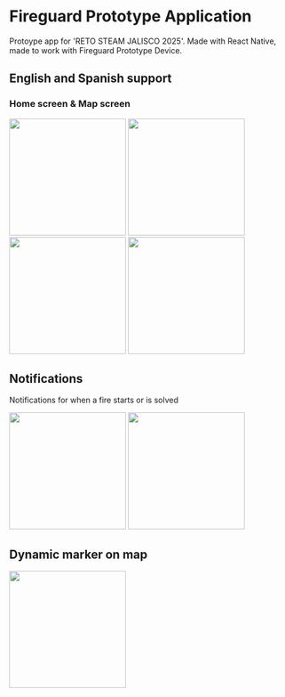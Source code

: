 # Fireguard Prototype Application
Protoype app for 'RETO STEAM JALISCO 2025'. Made with React Native, made to work with Fireguard Prototype Device.

## English and Spanish support
### Home screen & Map screen
<img src="https://github.com/user-attachments/assets/1ab62a79-8068-41d2-98fe-4592dc0b7366" width="210"></img>
<img src="https://github.com/user-attachments/assets/1287e7d6-6ecb-4c21-9b94-33d976fd711d" width="210"></img>
<img src="https://github.com/user-attachments/assets/c45ecb96-248c-4abe-a86e-c32533707e52" width="210"></img>
<img src="https://github.com/user-attachments/assets/55206323-e315-4c5d-bc7a-18e70aad6710" width="210"></img>

## Notifications
<p>Notifications for when a fire starts or is solved</p>
<img src="https://github.com/user-attachments/assets/03c3f173-0d93-4c78-87c7-fb89afb6608f" width="210"></img>
<img src="https://github.com/user-attachments/assets/a5ff613e-e253-4ffd-9a6d-2639604b3f2a" width="210"></img>

## Dynamic marker on map
<img src="https://github.com/user-attachments/assets/bd3b7065-4857-42a1-be59-f9c5c31eaf47" width="210"></img>





